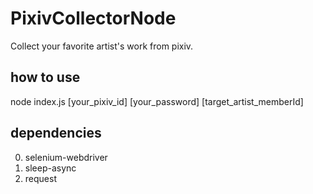 # PixivCollectorNode
Collect your favorite artist's work from pixiv.

## how to use
node index.js [your_pixiv_id] [your_password] [target_artist_memberId]

## dependencies
0. selenium-webdriver
0. sleep-async
0. request